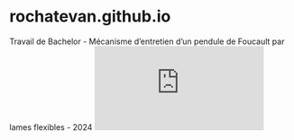 # rochatevan.github.io
Travail de Bachelor  - Mécanisme d’entretien d’un pendule de Foucault par lames flexibles - 2024
<embed src="https://rochatevan.github.io/TB - Affiche - Rochat Evan.pdf" type="application/pdf" />

